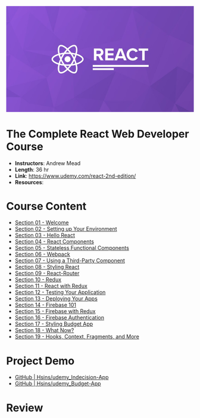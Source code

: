 <div align="center">
  <img src="./src/logo.png">
</div>

# The Complete React Web Developer Course

- **Instructors**: Andrew Mead
- **Length**: 36 hr
- **Link**: https://www.udemy.com/react-2nd-edition/
- **Resources**: 

# Course Content

- [Section 01 - Welcome]()
- [Section 02 - Setting up Your Environment](./Section%2002%20-%20Setting%20up%20Your%20Environment)
- [Section 03 - Hello React](./Section%2003%20-%20Hello%20React)
- [Section 04 - React Components](./Section%2004%20-%20React%20Components)
- [Section 05 - Stateless Functional Components]()
- [Section 06 - Webpack]()
- [Section 07 - Using a Third-Party Component]()
- [Section 08 - Styling React]()
- [Section 09 - React-Router]()
- [Section 10 - Redux](./Section%2010%20-%20Redux)
- [Section 11 - React with Redux](./Section%2011%20-%20React%20with%20Redux)
- [Section 12 - Testing Your Application]()
- [Section 13 - Deploying Your Apps]()
- [Section 14 - Firebase 101]()
- [Section 15 - Firebase with Redux]()
- [Section 16 - Firebase Authentication]()
- [Section 17 - Styling Budget App]()
- [Section 18 - What Now?]()
- [Section 19 - Hooks, Context, Fragments, and More]()

# Project Demo

- [GitHub | Hsins/udemy_Indecision-App](https://github.com/Hsins/udemy_Indecision-App)
- [GitHub | Hsins/udemy_Budget-App](https://github.com/Hsins/udemy_Budget-App)

# Review
